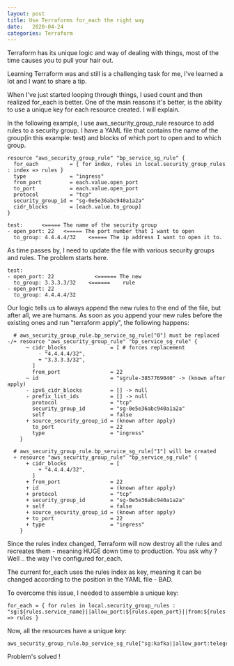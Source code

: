 ```yaml
---
layout: post
title: Use Terraforms for_each the right way
date:   2020-04-24
categories: Terraform
---
```


Terraform has its unique logic and way of dealing with things, most of the time causes you to pull your hair out.

Learning Terraform was and still is a challenging task for me, I've learned a lot and I want to share a tip.

When I've just started looping through things, I used count and then realized for_each is better. One of the main reasons it's better, 
is the ability to use a unique key for each resource created. I will explain.

In the following example, I use aws_security_group_rule resource to add rules to a security group. I have a YAML file that contains
the name of the group(in this example: test) and blocks of which port to open and to which group.

```hcl
resource "aws_security_group_rule" "bp_service_sg_rule" {                                                                                                     
  for_each          = { for index, rules in local.security_group_rules : index => rules }
  type              = "ingress"
  from_port         = each.value.open_port
  to_port           = each.value.open_port
  protocol          = "tcp"
  security_group_id = "sg-0e5e36abc940a1a2a"
  cidr_blocks       = [each.value.to_group]
}
```

```hcl
test:      <===== The name of the security group                                                                                                                          
- open_port: 22   <===== The port number that I want to open   
  to_group: 4.4.4.4/32    <===== The ip address I want to open it to.
```

As time passes by, I need to update the file with various security groups and rules. The problem starts here.

```hcl
test:
- open_port: 22             <====== The new
  to_group: 3.3.3.3/32    <======    rule
- open_port: 22                                                                                                                                             
  to_group: 4.4.4.4/32
```

Our logic tells us to always append the new rules to the end of the file, but after all, we are humans.
As soon as you append your new rules before the existing ones and run "terraform apply", the following happens:

```
  # aws_security_group_rule.bp_service_sg_rule["0"] must be replaced
-/+ resource "aws_security_group_rule" "bp_service_sg_rule" {
      ~ cidr_blocks              = [ # forces replacement
          - "4.4.4.4/32",
          + "3.3.3.3/32",
        ]
        from_port                = 22
      ~ id                       = "sgrule-3857769040" -> (known after apply)
      - ipv6_cidr_blocks         = [] -> null
      - prefix_list_ids          = [] -> null
        protocol                 = "tcp"
        security_group_id        = "sg-0e5e36abc940a1a2a"
        self                     = false
      + source_security_group_id = (known after apply)
        to_port                  = 22
        type                     = "ingress"
    }

  # aws_security_group_rule.bp_service_sg_rule["1"] will be created
  + resource "aws_security_group_rule" "bp_service_sg_rule" {
      + cidr_blocks              = [
          + "4.4.4.4/32",
        ]
      + from_port                = 22
      + id                       = (known after apply)
      + protocol                 = "tcp"
      + security_group_id        = "sg-0e5e36abc940a1a2a"
      + self                     = false
      + source_security_group_id = (known after apply)
      + to_port                  = 22
      + type                     = "ingress"
    }
```

Since the rules index changed, Terraform will now destroy all the rules and recreates them - meaning HUGE down time to production.
You ask why ? Well .. the way I've configured for_each.

The current for_each uses the rules index as key, meaning it can be changed according to the position in the YAML file - BAD.

To overcome this issue, I needed to assemble a unique key:

```
for_each = { for rules in local.security_group_rules : "sg:${rules.service_name}||allow_port:${rules.open_port}||from:${rules.to_group}" => rules }
``` 

Now, all the resources have a unique key:
```
aws_security_group_rule.bp_service_sg_rule["sg:kafka||allow_port:telegraf||from:grafana"]
```

Problem's solved !
